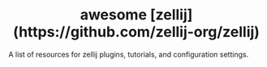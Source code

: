 <h1 align="center">  
awesome [zellij](https://github.com/zellij-org/zellij)
  
</h1>

A list of resources for zellij plugins, tutorials, and configuration settings.
